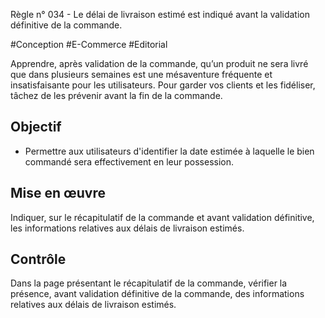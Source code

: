 
Règle n° 034  - Le délai de livraison estimé est indiqué avant la validation définitive de la commande.

#Conception #E-Commerce #Editorial

Apprendre, après validation de la commande, qu’un produit ne sera livré que dans plusieurs semaines est une mésaventure fréquente et insatisfaisante pour les utilisateurs. Pour garder vos clients et les fidéliser, tâchez de les prévenir avant la fin de la commande.

Objectif
--------

*   Permettre aux utilisateurs d'identifier la date estimée à laquelle le bien commandé sera effectivement en leur possession.

Mise en œuvre
-------------

Indiquer, sur le récapitulatif de la commande et avant validation définitive, les informations relatives aux délais de livraison estimés.

Contrôle
--------

Dans la page présentant le récapitulatif de la commande, vérifier la présence, avant validation définitive de la commande, des informations relatives aux délais de livraison estimés.
